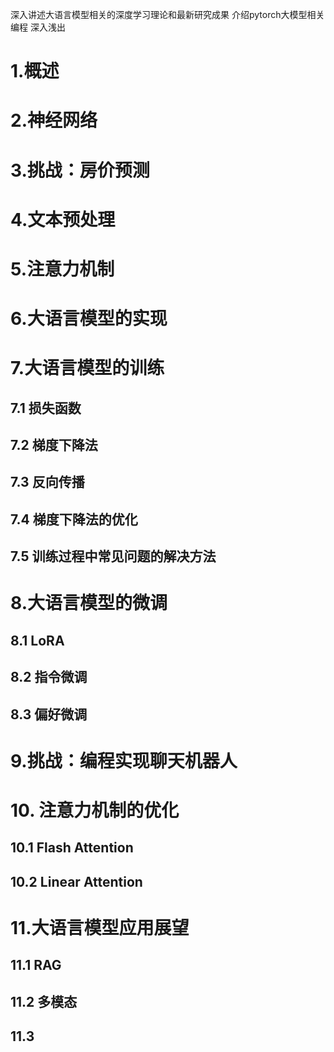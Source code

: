 深入讲述大语言模型相关的深度学习理论和最新研究成果
介绍pytorch大模型相关编程
深入浅出

# 1.概述
# 2.神经网络
# 3.挑战：房价预测
# 4.文本预处理
# 5.注意力机制
# 6.大语言模型的实现
# 7.大语言模型的训练
## 7.1 损失函数
## 7.2 梯度下降法
## 7.3 反向传播
## 7.4 梯度下降法的优化
## 7.5 训练过程中常见问题的解决方法  
# 8.大语言模型的微调
## 8.1 LoRA
## 8.2 指令微调
## 8.3 偏好微调
# 9.挑战：编程实现聊天机器人
# 10. 注意力机制的优化
## 10.1 Flash Attention
## 10.2 Linear Attention
# 11.大语言模型应用展望
## 11.1 RAG
## 11.2 多模态
## 11.3 
